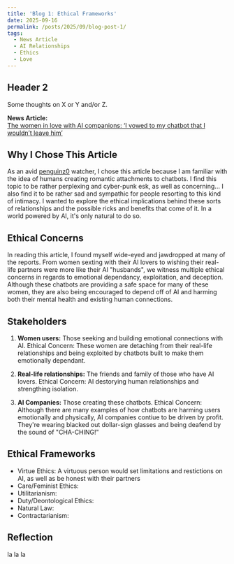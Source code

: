 ```yaml
---
title: 'Blog 1: Ethical Frameworks'
date: 2025-09-16
permalink: /posts/2025/09/blog-post-1/
tags:
  - News Article
  - AI Relationships
  - Ethics
  - Love
---
```

## Header 2
Some thoughts on X or Y and/or Z.

**News Article:**  
[The women in love with AI companions: ‘I vowed to my chatbot that I wouldn’t leave him’](https://www.theguardian.com/technology/2025/sep/09/ai-chatbot-love-relationships)

## Why I Chose This Article

  As an avid [penguinz0](https://www.youtube.com/@penguinz0) watcher, I chose this article because I am familiar with the idea of humans creating romantic attachments to chatbots. I find this topic to be rather perplexing and cyber-punk esk, as well as concerning... I also find it to be rather sad and sympathic for people resorting to this kind of intimacy. I wanted to explore the ethical implications behind these sorts of relationships and the possible ricks and benefits that come of it. In a world powered by AI, it's only natural to do so.

## Ethical Concerns

  In reading this article, I found myself wide-eyed and jawdropped at many of the reports. From women sexting with their AI lovers to wishing their real-life partners were more like their AI "husbands", we witness multiple ethical concerns in regards to emotional dependancy, exploitation, and deception. Although these chatbots are providing a safe space for many of these women, they are also being encouraged to depend off of AI and harming both their mental health and existing human connections.

## Stakeholders

  1. **Women users:** Those seeking and building emotional connections with AI. 
  Ethical Concern: These women are detaching from their real-life relationships and being exploited by chatbots built to make them emotionally dependant.

  2. **Real-life relationships:** The friends and family of those who have AI lovers. 
  Ethical Concern: AI destorying human relationships and strengthing isolation.

  3. **AI Companies:** Those creating these chatbots.
  Ethical Concern: Although there are many examples of how chatbots are harming users emotionally and physically, AI companies contiue to be driven by profit. They're wearing blacked out dollar-sign glasses and being deafend by the sound of "CHA-CHING!"

## Ethical Frameworks

  - Virtue Ethics: A virtuous person would set limitations and restictions on AI, as well as be honest with their partners 
  - Care/Feminist Ethics:
  - Utilitarianism:
  - Duty/Deontological Ethics:
  - Natural Law:
  - Contractarianism:

## Reflection

  la la la
